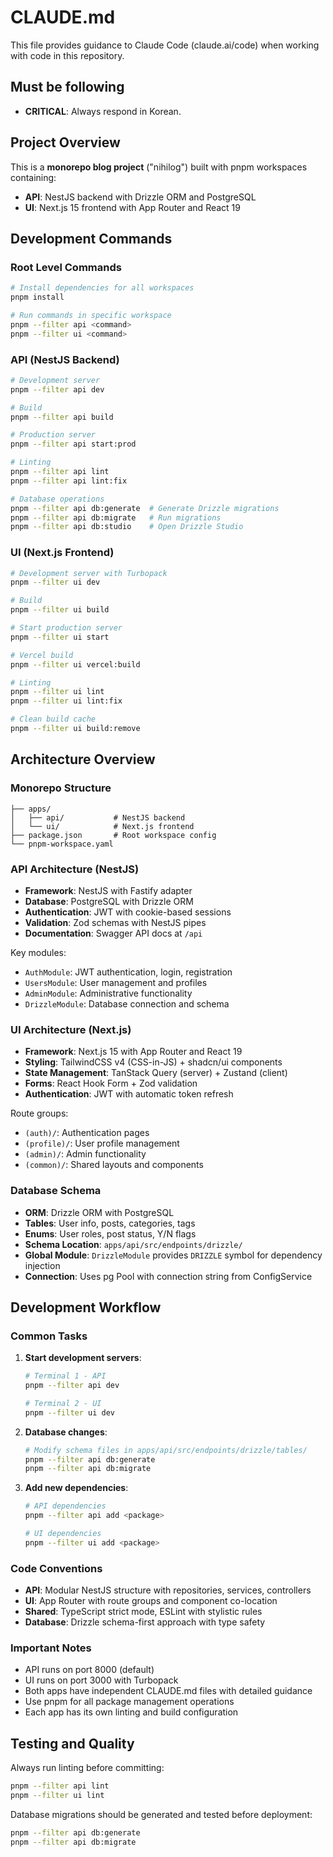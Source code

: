 # CLAUDE.md

This file provides guidance to Claude Code (claude.ai/code) when working with code in this repository.

## Must be following

- **CRITICAL**: Always respond in Korean.

## Project Overview

This is a **monorepo blog project** ("nihilog") built with pnpm workspaces containing:

- **API**: NestJS backend with Drizzle ORM and PostgreSQL
- **UI**: Next.js 15 frontend with App Router and React 19

## Development Commands

### Root Level Commands

```bash
# Install dependencies for all workspaces
pnpm install

# Run commands in specific workspace
pnpm --filter api <command>
pnpm --filter ui <command>
```

### API (NestJS Backend)

```bash
# Development server
pnpm --filter api dev

# Build
pnpm --filter api build

# Production server
pnpm --filter api start:prod

# Linting
pnpm --filter api lint
pnpm --filter api lint:fix

# Database operations
pnpm --filter api db:generate  # Generate Drizzle migrations
pnpm --filter api db:migrate   # Run migrations
pnpm --filter api db:studio    # Open Drizzle Studio
```

### UI (Next.js Frontend)

```bash
# Development server with Turbopack
pnpm --filter ui dev

# Build
pnpm --filter ui build

# Start production server
pnpm --filter ui start

# Vercel build
pnpm --filter ui vercel:build

# Linting
pnpm --filter ui lint
pnpm --filter ui lint:fix

# Clean build cache
pnpm --filter ui build:remove
```

## Architecture Overview

### Monorepo Structure

```
├── apps/
│   ├── api/           # NestJS backend
│   └── ui/            # Next.js frontend
├── package.json       # Root workspace config
└── pnpm-workspace.yaml
```

### API Architecture (NestJS)

- **Framework**: NestJS with Fastify adapter
- **Database**: PostgreSQL with Drizzle ORM
- **Authentication**: JWT with cookie-based sessions
- **Validation**: Zod schemas with NestJS pipes
- **Documentation**: Swagger API docs at `/api`

Key modules:

- `AuthModule`: JWT authentication, login, registration
- `UsersModule`: User management and profiles
- `AdminModule`: Administrative functionality
- `DrizzleModule`: Database connection and schema

### UI Architecture (Next.js)

- **Framework**: Next.js 15 with App Router and React 19
- **Styling**: TailwindCSS v4 (CSS-in-JS) + shadcn/ui components
- **State Management**: TanStack Query (server) + Zustand (client)
- **Forms**: React Hook Form + Zod validation
- **Authentication**: JWT with automatic token refresh

Route groups:

- `(auth)/`: Authentication pages
- `(profile)/`: User profile management
- `(admin)/`: Admin functionality
- `(common)/`: Shared layouts and components

### Database Schema

- **ORM**: Drizzle ORM with PostgreSQL
- **Tables**: User info, posts, categories, tags
- **Enums**: User roles, post status, Y/N flags
- **Schema Location**: `apps/api/src/endpoints/drizzle/`
- **Global Module**: `DrizzleModule` provides `DRIZZLE` symbol for dependency injection
- **Connection**: Uses pg Pool with connection string from ConfigService

## Development Workflow

### Common Tasks

1. **Start development servers**:

   ```bash
   # Terminal 1 - API
   pnpm --filter api dev

   # Terminal 2 - UI
   pnpm --filter ui dev
   ```

2. **Database changes**:

   ```bash
   # Modify schema files in apps/api/src/endpoints/drizzle/tables/
   pnpm --filter api db:generate
   pnpm --filter api db:migrate
   ```

3. **Add new dependencies**:

   ```bash
   # API dependencies
   pnpm --filter api add <package>

   # UI dependencies
   pnpm --filter ui add <package>
   ```

### Code Conventions

- **API**: Modular NestJS structure with repositories, services, controllers
- **UI**: App Router with route groups and component co-location
- **Shared**: TypeScript strict mode, ESLint with stylistic rules
- **Database**: Drizzle schema-first approach with type safety

### Important Notes

- API runs on port 8000 (default)
- UI runs on port 3000 with Turbopack
- Both apps have independent CLAUDE.md files with detailed guidance
- Use pnpm for all package management operations
- Each app has its own linting and build configuration

## Testing and Quality

Always run linting before committing:

```bash
pnpm --filter api lint
pnpm --filter ui lint
```

Database migrations should be generated and tested before deployment:

```bash
pnpm --filter api db:generate
pnpm --filter api db:migrate
```
